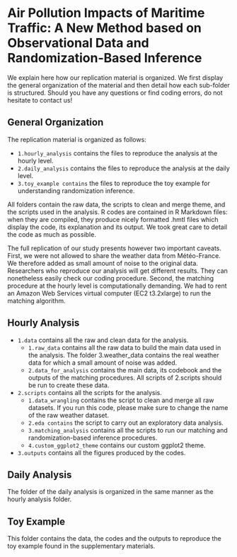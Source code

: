 # Air Pollution Impacts of Maritime Traffic: A New Method based on Observational Data and Randomization-Based Inference

We explain here how our replication material is organized. We first
display the general organization of the material and then detail how each sub-folder
is structured. Should you have any questions or find coding errors, do not hesitate
to contact us!

## General Organization

The replication material is organized as follows:

* `1.hourly_analysis` contains the files to reproduce the analysis at the hourly
level.
* `2.daily_analysis` contains the files to reproduce the analysis at the daily level.
* `3.toy_example contains` the files to reproduce the toy example for understanding
randomization inference.

All folders contain the raw data, the scripts to clean and merge theme, and the
scripts used in the analysis. R codes are contained in R Markdown files: when they
are compiled, they produce nicely formatted .hmtl files which display the code,
its explanation and its output. We took great care to detail the code as much as
possible.

The full replication of our study presents however two important caveats. First,
we were not allowed to share the weather data from Météo-France. We therefore added as small amount of noise to the original data. Researchers who reproduce
our analysis will get different results. They can nonetheless easily check our coding
procedure. Second, the matching procedure at the hourly level is computationally
demanding. We had to rent an Amazon Web Services virtual computer (EC2
t3.2xlarge) to run the matching algorithm.

## Hourly Analysis
* `1.data` contains all the raw and clean data for the analysis.
    * `1.raw_data` contains all the raw data to build the main data used in the
analysis. The folder 3.weather_data contains the real weather data for
which a small amount of noise was added.
    * `2.data_for_analysis` contains the main data, its codebook and the outputs
of the matching procedures. All scripts of 2.scripts should be run
to create these data.
* `2.scripts` contains all the scripts for the analysis.
    * `1.data_wrangling` contains the script to clean and merge all raw datasets.
If you run this code, please make sure to change the name of the raw
weather dataset.
    * `2.eda contains` the script to carry out an exploratory data analysis.
    * `3.matching_analysis` contains all the scripts to run our matching and
randomization-based inference procedures.
    * `4.custom_ggplot2_theme` contains our custom ggplot2 theme.
* `3.outputs` contains all the figures produced by the codes.

## Daily Analysis

The folder of the daily analysis is organized in the same manner as the hourly analysis
folder.

## Toy Example
This folder contains the data, the codes and the outputs to reproduce the toy example
found in the supplementary materials.
